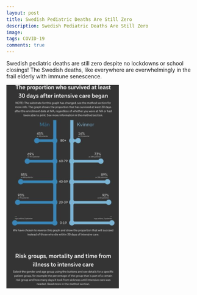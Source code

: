 ```yaml
---
layout: post
title: Swedish Pediatric Deaths Are Still Zero
description: Swedish Pediatric Deaths Are Still Zero
image: 
tags: COVID-19
comments: true
---
```

Swedish pediatric deaths are still zero despite no lockdowns or school
closings! The Swedish deaths, like everywhere are overwhelmingly in the
frail elderly with immune senescence.

![](/../../assets/images/post-images/swedenpedes/1536d9d10f190e82d106ac226e26d651.jpg)
